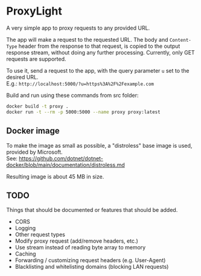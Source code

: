 # ProxyLight

A very simple app to proxy requests to any provided URL.

The app will make a request to the requested URL. The body and `Content-Type` header from the response to that request, is copied to the output response stream, without doing any further processing.
Currently, only GET requests are supported.

To use it, send a request to the app, with the query parameter `u` set to the desired URL.  
E.g.: `http://localhost:5000/?u=https%3A%2F%2Fexample.com`

Build and run using these commands from src folder:

```sh
docker build -t proxy .
docker run -t --rm -p 5000:5000 --name proxy proxy:latest
```

## Docker image

To make the image as small as possible, a "distroless" base image is used, provided by Microsoft.  
See: <https://github.com/dotnet/dotnet-docker/blob/main/documentation/distroless.md>

Resulting image is about 45 MB in size.


## TODO

Things that should be documented or features that should be added.

- CORS
- Logging
- Other request types
- Modify proxy request (add/remove headers, etc.)
- Use stream instead of reading byte array to memory
- Caching
- Forwarding / customizing request headers (e.g. User-Agent)
- Blacklisting and whitelisting domains (blocking LAN requests)
